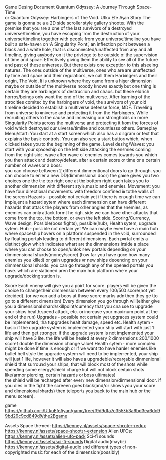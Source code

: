 Game Desing Document
Quantum Odyssey: A Journey Through Space-Time    
or
Quantum Odyssey: Harbingers of The Void.
Utku Efe Ayan
Story
The game is gonna be a a 2D side scroller style gallery shooter.  With the premise that you are a one of the last survivors of a destroyed universe/timeline, you have escaping from the destruction of your universe/timeline together with people from your universe/timeline you have built a safe-haven on ‘A Singularity Point’, an inflection point between a black and a white hole, that is disconnected/unaffected from any and all timeline, giving anybody on it the privilege to be outside of the supervision of time and spcae. Effectively giving them the ability to see all of the future and past of these universes. But there exists one exception to this alseeing natures. The ones outside of the multiverse, ones who are are unaffected by time and space and their regulations, we call them Harbingers and their origin, The Void. It is unknown where they came from a higer dimension maybe or outside of the multiverse nobody knows exactly but one thing is certain they are harbingers of destruction and chaos. but these eldrich horros/beings only want the end of the multiverse. After learning of the atrocities comited by the harbingers of void, the survivors of your old timeline decided to establish a multiverse defense force, MDF. Traveling from universe to universe and protecting it from the Harbingers. While recruiting others to the cause and  increasing our strongholds on more Singularity Points across the multiverse and protecting it from the forces of void which destroyed our uiverse/timline and countlesss others.
Gameplay
Menu/start: You start at a start screen which also has a diagram or text that explains the basic controls. You can also see a  start button which, when clicked takes you to the beginning of the game.
 Level desing/Waves: 
you start with your spaceship on the left side attacking the enemies coming from the right side. 
wave after wave of enemies comes towards you which you then attack and destroy/defeat. after a certain score or time or a certain number of waves or a boss:  
you can choose bettween  2 different dimmentional doors to go through. you can choose to enter a new DD(dimmensional door) the game gives you two choices one the the top right one at the bottom right each takes you to another dinmension with different style,music and enemies.
Movement: you have four directional movements. with freedom confined in tothe walls of the screen
Hazards - possible not certain yet 
if there is enough time we can imple,ent a hazard sytem where each dimmension can have different hazards that attack the players from other angles that the enemies, as enemies can only attack formt he right side we can have other attacks that come from the top, the bottom, or even the left side.
Scoring/Currency, Wave design, Possible(boss fights), possible(hub), Health sytem, upgrade sytem.
Hub - possible not certain yet
We can maybe even have a main hub where spaceship hovers on a platform suspended in the void, surrounded by floating portals leading to different dimensions. Each portal emits a distinct glow which indicates whart are the dinmensions inside
a place where you can choose to open/unlok new portals depending on your dimmensional shards(money/score) (how far you have gone how many enemies you killed) or gain upgrades or new ships deoending on your dimmensional shards.  you can go through any of the opened portals you have. which are stationed aren the main hub platform where your upgrade/docking station is. 

Score
Each enemy will give you a point for score. 
players will be given the choice to change their dimmension between every 100/500 score(not yet decided). (or we can add a boos at those score marks adn then they ge tto go to a different dimension)
Every dimension you go through will(either give you a dimensional shard/skillpoint/currency that you cna use to upgrade your ships health,speed attack, etc. or increase your maximum point at the end of the run)
Upgrades - possible not certain yet 
upgrades system could be implemented, tha tupgrades healt damage, speed etc.
Health sytem - basic
if the upgrade system is implemented your ship will start with just 1 life and then get stronger.
 if the upgrade system is not implemented your ship will have 3 life.
the life will be healed at every 2 dinmensions 200/1000 score( double the dimension change value)
Health sytem - more complex 
might be done if time is enough or if we want tto have harder enemies like bullet hell style
the upgrade system will need to be implemented, your ship will just 1 life, however it will also have a upgradeble/recargable dinmenional shield that surround your ships, that will block most of the shots while spending some energy/shield charge  but will not block certain shots like(armor piercing, certain hazards or boss ultimates)  
the shield will be recharged after every new dimension/dinmensional door. 
if you dies in the fight the screeen goes black(and/or shows you your score and dimensional shards) then teleports you back to the main hub or the menu screen).

game https://github.com/UtkuEfeAyan/game/tree/f9d9dfa7c3553b3a6bd3ea6dc99bd29c9cd849d9/the2Bgame



Assets
Space themed: https://kenney.nl/assets/space-shooter-redux
https://kenney.nl/assets/space-shooter-extension
Alien UFOs: https://kenney.nl/assets/alien-ufo-pack
Sci-fi sounds https://kenney.nl/assets/sci-fi-sounds
Digital audio(maybe) https://kenney.nl/assets/digital-audio
and different types of non-copyrighted music for each of the dinmension(possibly)
